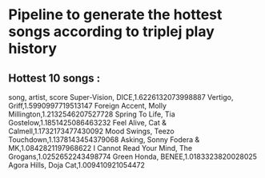 # Pipeline to generate the hottest songs according to triplej play history

## Hottest 10 songs :
song, artist, score 
Super-Vision, DICE,1.6226132073998887 
Vertigo, Griff,1.5990997719513147 
Foreign Accent, Molly Millington,1.2132546207527728 
Spring To Life, Tia Gostelow,1.1851425086463232 
Feel Alive, Cat & Calmell,1.1732173477430092 
Mood Swings, Teezo Touchdown,1.1378143454379068 
Asking, Sonny Fodera & MK,1.0842821197968622 
I Cannot Read Your Mind, The Grogans,1.0252652243498774 
Green Honda, BENEE,1.0183323820028025 
Agora Hills, Doja Cat,1.009410921054472 
